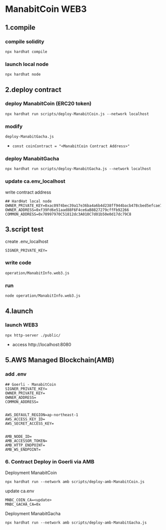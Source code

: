 # ManabitCoin WEB3

## 1.compile
### compile solidity
```shell
npx hardhat compile
```

### launch local node
```shell
npx hardhat node
```

## 2.deploy contract
### deploy ManabitCoin (ERC20 token)
```shell
npx hardhat run scripts/deploy-ManabitCoin.js --network localhost
```

### modify
`deploy-ManabitGacha.js`

- `const coinContract = "<ManabitCoin Contract Address>"`

### deploy ManabitGacha
```shell
npx hardhat run scripts/deploy-ManabitGacha.js --network localhost
```

### update ca.env_localhost
write contract address

```
## HardHat local node
OWNER_PRIVATE_KEY=0xac0974bec39a17e36ba4a6b4d238ff944bacb478cbed5efcae784d7bf4f2ff80
OWNER_ADDRESS=0xf39Fd6e51aad88F6F4ce6aB8827279cffFb92266
COMMON_ADDRESS=0x70997970C51812dc3A010C7d01b50e0d17dc79C8

```

## 3.script test
create .env_localhost

```
SIGNER_PRIVATE_KEY=
```


### write code
`operation/ManabitInfo.web3.js`

### run
`node operation/ManabitInfo.web3.js`




## 4.launch
### launch WEB3

```shell
npx http-server ./public/
```

- access http://localhost:8080


## 5.AWS Managed Blockchain(AMB)

### add .env
```
## Goerli - ManabitCoin
SIGNER_PRIVATE_KEY=
OWNER_PRIVATE_KEY=
OWNER_ADDRESS=
COMMON_ADDRESS=


AWS_DEFAULT_REGION=ap-northeast-1
AWS_ACCESS_KEY_ID=
AWS_SECRET_ACCESS_KEY=


AMB_NODE_ID=
AMB_ACCESSOR_TOKEN=
AMB_HTTP_ENDPOINT=
AMB_WS_ENDPOINT=

```

### 6. Contract Deploy in Goerli via AMB

Deployment ManabitCoin

```
npx hardhat run --network amb scripts/deploy-amb-ManabitCoin.js
```

update ca.env

```
MNBC_COIN_CA=<update>
MNBC_GACHA_CA=0x
```

Deployment ManabitGacha

```
npx hardhat run --network amb scripts/deploy-amb-ManabitGacha.js
```

